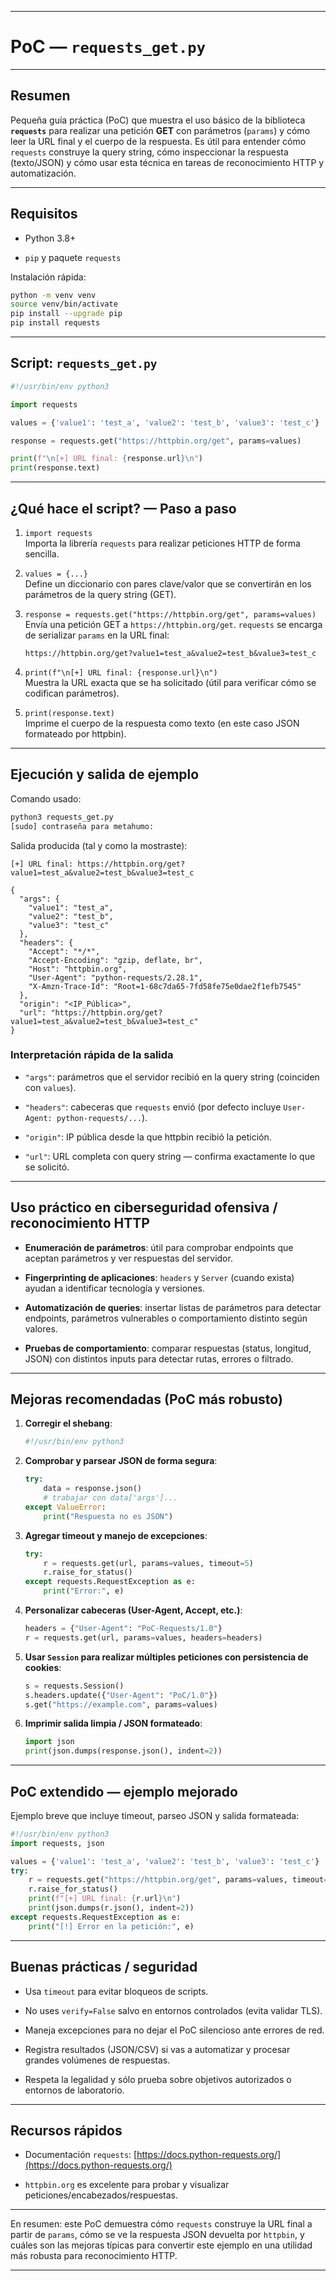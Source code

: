 
---
# PoC — `requests_get.py`

---

## Resumen

Pequeña guía práctica (PoC) que muestra el uso básico de la biblioteca **`requests`** para realizar una petición **GET** con parámetros (`params`) y cómo leer la URL final y el cuerpo de la respuesta. Es útil para entender cómo `requests` construye la query string, cómo inspeccionar la respuesta (texto/JSON) y cómo usar esta técnica en tareas de reconocimiento HTTP y automatización.

---

## Requisitos

- Python 3.8+
    
- `pip` y paquete `requests`
    

Instalación rápida:

```bash
python -m venv venv
source venv/bin/activate
pip install --upgrade pip
pip install requests
```

---

## Script: `requests_get.py`

```python
#!/usr/bin/env python3

import requests

values = {'value1': 'test_a', 'value2': 'test_b', 'value3': 'test_c'}

response = requests.get("https://httpbin.org/get", params=values)

print(f"\n[+] URL final: {response.url}\n")
print(response.text)
```


---

## ¿Qué hace el script? — Paso a paso

1. `import requests`  
    Importa la librería `requests` para realizar peticiones HTTP de forma sencilla.
    
2. `values = {...}`  
    Define un diccionario con pares clave/valor que se convertirán en los parámetros de la query string (GET).
    
3. `response = requests.get("https://httpbin.org/get", params=values)`  
    Envía una petición GET a `https://httpbin.org/get`. `requests` se encarga de serializar `params` en la URL final:
    
    ```
    https://httpbin.org/get?value1=test_a&value2=test_b&value3=test_c
    ```
    
4. `print(f"\n[+] URL final: {response.url}\n")`  
    Muestra la URL exacta que se ha solicitado (útil para verificar cómo se codifican parámetros).
    
5. `print(response.text)`  
    Imprime el cuerpo de la respuesta como texto (en este caso JSON formateado por httpbin).
    

---

## Ejecución y salida de ejemplo

Comando usado:

```bash
python3 requests_get.py
[sudo] contraseña para metahumo:
```

Salida producida (tal y como la mostraste):

```
[+] URL final: https://httpbin.org/get?value1=test_a&value2=test_b&value3=test_c

{
  "args": {
    "value1": "test_a", 
    "value2": "test_b", 
    "value3": "test_c"
  }, 
  "headers": {
    "Accept": "*/*", 
    "Accept-Encoding": "gzip, deflate, br", 
    "Host": "httpbin.org", 
    "User-Agent": "python-requests/2.28.1", 
    "X-Amzn-Trace-Id": "Root=1-68c7da65-7fd58fe75e0dae2f1efb7545"
  }, 
  "origin": "<IP_Pública>", 
  "url": "https://httpbin.org/get?value1=test_a&value2=test_b&value3=test_c"
}
```

### Interpretación rápida de la salida

- `"args"`: parámetros que el servidor recibió en la query string (coinciden con `values`).
    
- `"headers"`: cabeceras que `requests` envió (por defecto incluye `User-Agent: python-requests/...`).
    
- `"origin"`: IP pública desde la que httpbin recibió la petición.
    
- `"url"`: URL completa con query string — confirma exactamente lo que se solicitó.
    

---

## Uso práctico en ciberseguridad ofensiva / reconocimiento HTTP

- **Enumeración de parámetros**: útil para comprobar endpoints que aceptan parámetros y ver respuestas del servidor.
    
- **Fingerprinting de aplicaciones**: `headers` y `Server` (cuando exista) ayudan a identificar tecnología y versiones.
    
- **Automatización de queries**: insertar listas de parámetros para detectar endpoints, parámetros vulnerables o comportamiento distinto según valores.
    
- **Pruebas de comportamiento**: comparar respuestas (status, longitud, JSON) con distintos inputs para detectar rutas, errores o filtrado.
    

---

## Mejoras recomendadas (PoC más robusto)

1. **Corregir el shebang**:
    
    ```bash
    #!/usr/bin/env python3
    ```
    
2. **Comprobar y parsear JSON de forma segura**:
    
    ```python
    try:
        data = response.json()
        # trabajar con data['args']...
    except ValueError:
        print("Respuesta no es JSON")
    ```
    
3. **Agregar timeout y manejo de excepciones**:
    
    ```python
    try:
        r = requests.get(url, params=values, timeout=5)
        r.raise_for_status()
    except requests.RequestException as e:
        print("Error:", e)
    ```
    
4. **Personalizar cabeceras (User-Agent, Accept, etc.)**:
    
    ```python
    headers = {"User-Agent": "PoC-Requests/1.0"}
    r = requests.get(url, params=values, headers=headers)
    ```
    
5. **Usar `Session` para realizar múltiples peticiones con persistencia de cookies**:
    
    ```python
    s = requests.Session()
    s.headers.update({"User-Agent": "PoC/1.0"})
    s.get("https://example.com", params=values)
    ```
    
6. **Imprimir salida limpia / JSON formateado**:
    
    ```python
    import json
    print(json.dumps(response.json(), indent=2))
    ```
    

---

## PoC extendido — ejemplo mejorado

Ejemplo breve que incluye timeout, parseo JSON y salida formateada:

```python
#!/usr/bin/env python3
import requests, json

values = {'value1': 'test_a', 'value2': 'test_b', 'value3': 'test_c'}
try:
    r = requests.get("https://httpbin.org/get", params=values, timeout=5)
    r.raise_for_status()
    print(f"[+] URL final: {r.url}\n")
    print(json.dumps(r.json(), indent=2))
except requests.RequestException as e:
    print("[!] Error en la petición:", e)
```

---

## Buenas prácticas / seguridad

- Usa `timeout` para evitar bloqueos de scripts.
    
- No uses `verify=False` salvo en entornos controlados (evita validar TLS).
    
- Maneja excepciones para no dejar el PoC silencioso ante errores de red.
    
- Registra resultados (JSON/CSV) si vas a automatizar y procesar grandes volúmenes de respuestas.
    
- Respeta la legalidad y sólo prueba sobre objetivos autorizados o entornos de laboratorio.
    

---

## Recursos rápidos

- Documentación `requests`: [https://docs.python-requests.org/](https://docs.python-requests.org/)
    
- `httpbin.org` es excelente para probar y visualizar peticiones/encabezados/respuestas.
    

---

En resumen: este PoC demuestra cómo `requests` construye la URL final a partir de `params`, cómo se ve la respuesta JSON devuelta por `httpbin`, y cuáles son las mejoras típicas para convertir este ejemplo en una utilidad más robusta para reconocimiento HTTP.

---
